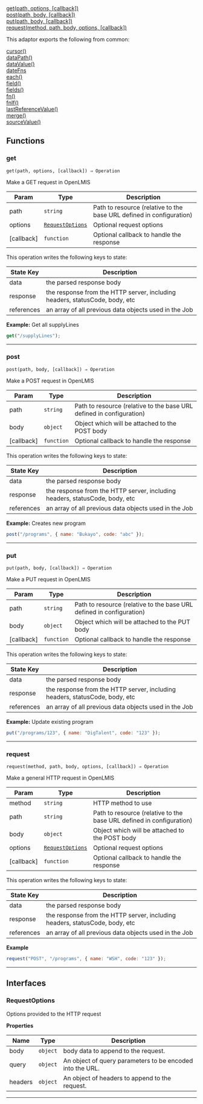 <dl>
<dt>
    <a href="#get">get(path, options, [callback])</a></dt>
<dt>
    <a href="#post">post(path, body, [callback])</a></dt>
<dt>
    <a href="#put">put(path, body, [callback])</a></dt>
<dt>
    <a href="#request">request(method, path, body, options, [callback])</a></dt>
</dl>


This adaptor exports the following from common:
<dl>
<dt>
    <a href="/adaptors/packages/common-docs#cursor">cursor()</a>
</dt>
<dt>
    <a href="/adaptors/packages/common-docs#datapath">dataPath()</a>
</dt>
<dt>
    <a href="/adaptors/packages/common-docs#datavalue">dataValue()</a>
</dt>
<dt>
    <a href="/adaptors/packages/common-docs#datefns">dateFns</a>
</dt>
<dt>
    <a href="/adaptors/packages/common-docs#each">each()</a>
</dt>
<dt>
    <a href="/adaptors/packages/common-docs#field">field()</a>
</dt>
<dt>
    <a href="/adaptors/packages/common-docs#fields">fields()</a>
</dt>
<dt>
    <a href="/adaptors/packages/common-docs#fn">fn()</a>
</dt>
<dt>
    <a href="/adaptors/packages/common-docs#fnif">fnIf()</a>
</dt>
<dt>
    <a href="/adaptors/packages/common-docs#lastreferencevalue">lastReferenceValue()</a>
</dt>
<dt>
    <a href="/adaptors/packages/common-docs#merge">merge()</a>
</dt>
<dt>
    <a href="/adaptors/packages/common-docs#sourcevalue">sourceValue()</a>
</dt></dl>

## Functions
### get

<p><code>get(path, options, [callback]) ⇒ Operation</code></p>

Make a GET request in OpenLMIS


| Param | Type | Description |
| --- | --- | --- |
| path | <code>string</code> | Path to resource (relative to the base URL defined in configuration) |
| options | [<code>RequestOptions</code>](#requestoptions) | Optional request options |
| [callback] | <code>function</code> | Optional callback to handle the response |

This operation writes the following keys to state:

| State Key | Description |
| --- | --- |
| data | the parsed response body |
| response | the response from the HTTP server, including headers, statusCode, body, etc |
| references | an array of all previous data objects used in the Job |
**Example:** Get all supplyLines
```js
get("/supplyLines");
```

* * *

### post

<p><code>post(path, body, [callback]) ⇒ Operation</code></p>

Make a POST request in OpenLMIS


| Param | Type | Description |
| --- | --- | --- |
| path | <code>string</code> | Path to resource (relative to the base URL defined in configuration) |
| body | <code>object</code> | Object which will be attached to the POST body |
| [callback] | <code>function</code> | Optional callback to handle the response |

This operation writes the following keys to state:

| State Key | Description |
| --- | --- |
| data | the parsed response body |
| response | the response from the HTTP server, including headers, statusCode, body, etc |
| references | an array of all previous data objects used in the Job |
**Example:** Creates new program
```js
post("/programs", { name: "Bukayo", code: "abc" });
```

* * *

### put

<p><code>put(path, body, [callback]) ⇒ Operation</code></p>

Make a PUT request in OpenLMIS


| Param | Type | Description |
| --- | --- | --- |
| path | <code>string</code> | Path to resource (relative to the base URL defined in configuration) |
| body | <code>object</code> | Object which will be attached to the PUT body |
| [callback] | <code>function</code> | Optional callback to handle the response |

This operation writes the following keys to state:

| State Key | Description |
| --- | --- |
| data | the parsed response body |
| response | the response from the HTTP server, including headers, statusCode, body, etc |
| references | an array of all previous data objects used in the Job |
**Example:** Update existing program
```js
put("/programs/123", { name: "DigTalent", code: "123" });
```

* * *

### request

<p><code>request(method, path, body, options, [callback]) ⇒ Operation</code></p>

Make a general HTTP request in OpenLMIS


| Param | Type | Description |
| --- | --- | --- |
| method | <code>string</code> | HTTP method to use |
| path | <code>string</code> | Path to resource (relative to the base URL defined in configuration) |
| body | <code>object</code> | Object which will be attached to the POST body |
| options | [<code>RequestOptions</code>](#requestoptions) | Optional request options |
| [callback] | <code>function</code> | Optional callback to handle the response |

This operation writes the following keys to state:

| State Key | Description |
| --- | --- |
| data | the parsed response body |
| response | the response from the HTTP server, including headers, statusCode, body, etc |
| references | an array of all previous data objects used in the Job |
**Example**
```js
request("POST", "/programs", { name: "WSH", code: "123" });
```

* * *


##  Interfaces

### RequestOptions

Options provided to the HTTP request

**Properties**

| Name | Type | Description |
| --- | --- | --- |
| body | <code>object</code> | body data to append to the request. |
| query | <code>object</code> | An object of query parameters to be encoded into the URL. |
| headers | <code>object</code> | An object of headers to append to the request. |


* * *


